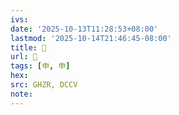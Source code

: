 ```yaml
---
ivs:
date: '2025-10-13T11:28:53+08:00'
lastmod: '2025-10-14T21:46:45-08:00'
title: 󰟊
url: 󰟊
tags: [申, 申]
hex: 
src: GHZR, DCCV
note:
---
```

